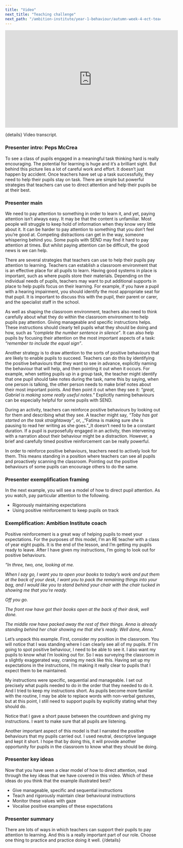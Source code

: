```yaml
---
title: "Video"
next_title: "Teaching challenge"
next_path: "/ambition-institute/year-1-behaviour/autumn-week-4-ect-teaching-challenge"
---
```


<iframe width="560" height="315" src="https://www.youtube.com/embed/C5qXXtnNXik" title="B4 - YouTube" frameborder="0" allow="accelerometer; autoplay; clipboard-write; encrypted-media; gyroscope; picture-in-picture; web-share" allowfullscreen></iframe>

{details}
Video transcript.

### Presenter intro: Peps McCrea

To see a class of pupils engaged in a meaningful task thinking hard is really encouraging.
The potential for learning is huge and it’s a brilliant sight. But behind this picture
lies a lot of careful work and effort. It doesn’t just happen by accident. Once teachers
have set up a task successfully, they need to help their pupils stay on task. There
are simple but powerful strategies that teachers can use to direct attention and
help their pupils be at their best.

### Presenter main

We need to pay attention to something in order to learn it, and yet, paying attention
isn’t always easy. It may be that the content is unfamiliar. Most people will struggle
to keep hold of information when they know very little about it. It can be harder
to pay attention to something that you don’t feel you’re good at. Competing distractions
can get in the way, someone whispering behind you. Some pupils with SEND may find
it hard to pay attention at times. But whilst paying attention can be difficult,
the good news is we can help.

There are several strategies that teachers can use to help their pupils pay attention to learning. Teachers can establish a classroom environment that is an effective place for all pupils to learn. Having good systems in place is important, such as where pupils store their materials. Depending on the individual needs of pupils, teachers may want to put additional supports in place to help pupils focus on their learning. For example, if you have a pupil with a hearing impairment, you should identify the most appropriate seat for that pupil. It is important to discuss this with the pupil, their parent or carer, and the specialist staff in the school.

As well as shaping the classroom environment, teachers also need to think carefully about what they do within the classroom environment to help pupils pay attention. Giving manageable and specific instructions helps. These instructions should clearly tell pupils what they should be doing and how, such as _“complete the number sentence in silence”_. It can also help pupils by focusing their attention on the most important aspects of a task: _“remember to include the equal sign”_.

Another strategy is to draw attention to the sorts of positive behaviours that are likely to enable pupils to succeed. Teachers can do this by identifying the positive behaviours that they want to see in advance, explicitly naming the behaviour that will help, and then pointing it out when it occurs. For example, when setting pupils up in a group task, the teacher might identify that one pupil should take notes during the task, name this by saying, when one person is talking, the other person needs to make brief notes about their most important points. And then point it out when they see it: _“great, Gabriel is making some really useful notes.”_ Explicitly naming behaviours can be especially helpful for some pupils with SEND.

During an activity, teachers can reinforce positive behaviours by looking out for them and describing what they see. A teacher might say, _“Toby has got started on the task straightaway”_, or, \_“Fatima is making sure she is pausing to read her writing as she goes.”\_It doesn’t need to be a constant duration. If a pupil is purposefully engaged in an activity, then intervening with a narration about their behaviour might be a distraction. However, a brief and carefully timed positive reinforcement can be really powerful.

In order to reinforce positive behaviours, teachers need to actively look for them. This means standing in a position where teachers can see all pupils and proactively scanning the classroom. Pointing out the positive behaviours of some pupils can encourage others to do the same.

### Presenter exemplification framing

In the next example, you will see a model of how to direct pupil attention. As you
watch, pay particular attention to the following.

- Rigorously maintaining expectations
- Using positive reinforcement to keep pupils on track

### Exemplification: Ambition Institute coach

Positive reinforcement is a great way of helping pupils to meet your
expectations. For the purposes of this model, I’m an RE teacher with a class of
year eight pupils. It is the end of the lesson, and I’m getting my pupils ready
to leave. After I have given my instructions, I’m going to look out for positive
behaviours.

_“In three, two, one, looking at me._

_When I say go, I want you to open your books to today’s work and put them at the back of your desk, I want you to pack the remaining things into your bag, and I would like you to stand behind your chair with the chair tucked in showing me that you’re ready._

_Off you go._

_The front row have got their books open at the back of their desk, well done._

_The middle row have packed away the rest of their things. Anna is already standing behind her chair showing me that she’s ready. Well done, Anna.”_

Let’s unpack this example. First, consider my position in the classroom. You will notice that I was standing where I can clearly see all of my pupils. If I’m going to spot positive behaviour, I need to be able to see it. I also want my pupils to know what I’m looking out for. So I was surveying the classroom in a slightly exaggerated way, craning my neck like this. Having set up my expectations in the instructions, I’m making it really clear to pupils that I expect them to be maintained.

My instructions were specific, sequential and manageable. I set out precisely what pupils needed to do in the order that they needed to do it. And I tried to keep my instructions short. As pupils become more familiar with the routine, I may be able to replace words with non-verbal gestures, but at this point, I still need to support pupils by explicitly stating what they should do.

Notice that I gave a short pause between the countdown and giving my instructions. I want to make sure that all pupils are listening.

Another important aspect of this model is that I narrated the positive behaviours that my pupils carried out. I used neutral, descriptive language and kept it short. I hope that by doing this, it will provide another opportunity for pupils in the classroom to know what they should be doing.

### Presenter key ideas

Now that you have seen a clear model of how to direct attention, read through the
key ideas that we have covered in this video. Which of these ideas do you think that
the example illustrated best?

- Give manageable, specific and sequential instructions
- Teach and rigorously maintain clear behavioural instructions
- Monitor these values with gaze
- Vocalise positive examples of these expectations

### Presenter summary

There are lots of ways in which teachers can support their pupils to pay
attention to learning. And this is a really important part of our role. Choose
one thing to practice and practice doing it well. {/details}
